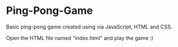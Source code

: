 # Ping-Pong-Game
Basic ping-pong game created using via JavaScript, HTML and CSS. 

Open the HTML file named "index.html" and play the game :)
